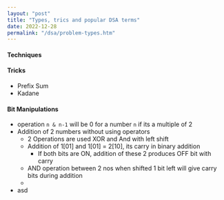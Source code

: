 ```yaml
---
layout: "post"  
title: "Types, trics and popular DSA terms"  
date: 2022-12-28  
permalink: "/dsa/problem-types.htm"  
---
```


#### Techniques  

#### Tricks  
- Prefix Sum  
- Kadane  

#### Bit Manipulations  
- operation `n & n-1` will be 0 for a number `n` if its a multiple of 2  
- Addition of 2 numbers without using operators  
  - 2 Operations are used XOR and And with left shift  
  - Addition of 1[01] and 1[01] = 2[10], its carry in binary addition  
    - If both bits are ON, addition of these 2 produces OFF bit with carry  
  - AND operation between 2 nos when shifted 1 bit left will give carry bits during addition  
  - 
- asd